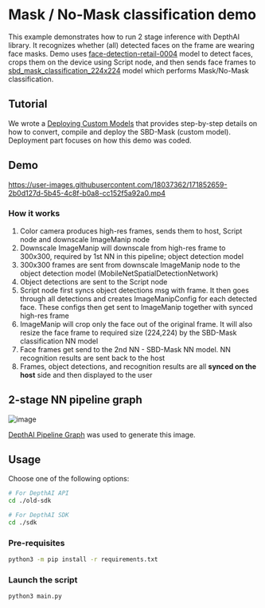 # Mask / No-Mask classification demo

This example demonstrates how to run 2 stage inference with DepthAI library.
It recognizes whether (all) detected faces on the frame are wearing face masks. Demo uses [face-detection-retail-0004](https://docs.openvino.ai/2021.4/omz_models_model_face_detection_retail_0004.html) model to detect faces, crops them on the device using Script node, and then sends face frames to [sbd_mask_classification_224x224](https://github.com/luxonis/depthai-model-zoo/tree/main/models/sbd_mask_classification_224x224) model which performs Mask/No-Mask classification.

## Tutorial

We wrote a [Deploying Custom Models](https://docs.luxonis.com/en/latest/pages/tutorials/deploying-custom-model/) that provides
step-by-step details on how to convert, compile and deploy the SBD-Mask (custom model). Deployment part focuses on how this demo was coded.

## Demo

https://user-images.githubusercontent.com/18037362/171852659-2b0d127d-5b45-4c8f-b0a8-cc152f5a92a0.mp4

### How it works

1. Color camera produces high-res frames, sends them to host, Script node and downscale ImageManip node
2. Downscale ImageManip will downscale from high-res frame to 300x300, required by 1st NN in this pipeline; object detection model
3. 300x300 frames are sent from downscale ImageManip node to the object detection model (MobileNetSpatialDetectionNetwork)
4. Object detections are sent to the Script node
5. Script node first syncs object detections msg with frame. It then goes through all detections and creates ImageManipConfig for each detected face. These configs then get sent to ImageManip together with synced high-res frame
6. ImageManip will crop only the face out of the original frame. It will also resize the face frame to required size (224,224) by the SBD-Mask classification NN model
7. Face frames get send to the 2nd NN - SBD-Mask NN model. NN recognition results are sent back to the host
8. Frames, object detections, and recognition results are all **synced on the host** side and then displayed to the user

## 2-stage NN pipeline graph

![image](https://user-images.githubusercontent.com/18037362/179375207-1ccf27a6-59bb-4a42-8cae-d8908c4ed51a.png)

[DepthAI Pipeline Graph](https://github.com/geaxgx/depthai_pipeline_graph#depthai-pipeline-graph-experimental) was used to generate this image.

## Usage

Choose one of the following options:
```bash
# For DepthAI API
cd ./old-sdk

# For DepthAI SDK
cd ./sdk
```

### Pre-requisites

```bash
python3 -m pip install -r requirements.txt
```

### Launch the script

```bash
python3 main.py
```